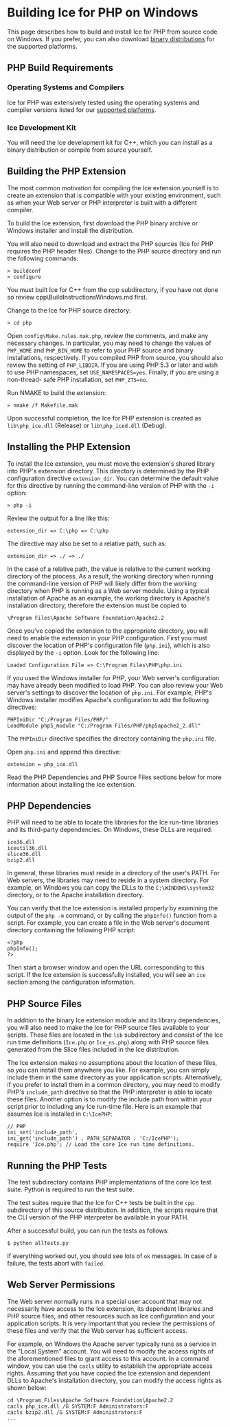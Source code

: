 # Building Ice for PHP on Windows

This page describes how to build and install Ice for PHP from source code on
Windows. If you prefer, you can also download [binary distributions][1] for the
supported platforms.

## PHP Build Requirements

### Operating Systems and Compilers

Ice for PHP was extensively tested using the operating systems and compiler
versions listed for our [supported platforms][2].

### Ice Development Kit

You will need the Ice development kit for C++, which you can install as a binary
distribution or compile from source yourself.

## Building the PHP Extension

The most common motivation for compiling the Ice extension yourself is to create
an extension that is compatible with your existing environment, such as when your
Web server or PHP interpreter is built with a different compiler.

To build the Ice extension, first download the PHP binary archive or Windows
installer and install the distribution.

You will also need to download and extract the PHP sources (Ice for PHP requires
the PHP header files). Change to the PHP source directory and run the
following commands:

    > buildconf
    > configure

You must built Ice for C++ from the cpp subdirectory, if you have not done so
review cpp\BuildInstructionsWindows.md first.

Change to the Ice for PHP source directory:

    > cd php

Open `config\Make.rules.mak.php`, review the comments, and make any necessary
changes. In particular, you may need to change the values of `PHP_HOME` and
`PHP_BIN_HOME` to refer to your PHP source and binary installations,
respectively. If you compiled PHP from source, you should also review the
setting of `PHP_LIBDIR`. If you are using PHP 5.3 or later and wish to use PHP
namespaces, set `USE_NAMESPACES=yes`. Finally, if you are using a non-thread-
safe PHP installation, set `PHP_ZTS=no`.

Run NMAKE to build the extension:

    > nmake /f Makefile.mak

Upon successful completion, the Ice for PHP extension is created as
`lib\php_ice.dll` (Release) or `lib\php_iced.dll` (Debug).

## Installing the PHP Extension

To install the Ice extension, you must move the extension's shared library into
PHP's extension directory. This directory is determined by the PHP configuration
directive `extension_dir`. You can determine the default value for this
directive by running the command-line version of PHP with the `-i` option:

    > php -i

Review the output for a line like this:

    extension_dir => C:\php => C:\php

The directive may also be set to a relative path, such as:

    extension_dir => ./ => ./

In the case of a relative path, the value is relative to the current working
directory of the process. As a result, the working directory when running the
command-line version of PHP will likely differ from the working directory when
PHP is running as a Web server module. Using a typical installation of Apache
as an example, the working directory is Apache's installation directory,
therefore the extension must be copied to

    \Program Files\Apache Software Foundation\Apache2.2

Once you've copied the extension to the appropriate directory, you will need
to enable the extension in your PHP configuration. First you must discover the
location of PHP's configuration file (`php.ini`), which is also displayed by
the `-i` option. Look for the following line:

    Loaded Configuration File => C:\Program Files\PHP\php.ini

If you used the Windows installer for PHP, your Web server's configuration may
have already been modified to load PHP. You can also review your Web server's
settings to discover the location of `php.ini`. For example, PHP's Windows
installer modifies Apache's configuration to add the following directives:

    PHPIniDir "C:/Program Files/PHP/"
    LoadModule php5_module "C:/Program Files/PHP/php5apache2_2.dll"

The `PHPIniDir` directive specifies the directory containing the `php.ini` file.

Open `php.ini` and append this directive:

    extension = php_ice.dll

Read the PHP Dependencies and PHP Source Files sections below for more
information about installing the Ice extension.

## PHP Dependencies

PHP will need to be able to locate the libraries for the Ice run-time libraries
and its third-party dependencies. On Windows, these DLLs are required:

    ice36.dll
    iceutil36.dll
    slice36.dll
    bzip2.dll

In general, these libraries must reside in a directory of the user's PATH. For
Web servers, the libraries may need to reside in a system directory. For
example, on Windows you can copy the DLLs to the `C:\WINDOWS\system32`
directory, or to the Apache installation directory.

You can verify that the Ice extension is installed properly by examining the
output of the `php -m` command, or by calling the `phpInfo()` function from a
script. For example, you can create a file in the Web server's document
directory containing the following PHP script:

    <?php
    phpInfo();
    ?>

Then start a browser window and open the URL corresponding to this script. If
the Ice extension is successfully installed, you will see an `ice` section
among the configuration information.

## PHP Source Files

In addition to the binary Ice extension module and its library dependencies,
you will also need to make the Ice for PHP source files available to your
scripts. These files are located in the `lib` subdirectory and consist of the
Ice run time definitions (`Ice.php` or `Ice_ns.php`) along with PHP source
files generated from the Slice files included in the Ice distribution.

The Ice extension makes no assumptions about the location of these files, so
you can install them anywhere you like. For example, you can simply include
them in the same directory as your application scripts. Alternatively, if you
prefer to install them in a common directory, you may need to modify PHP's
`include_path` directive so that the PHP interpreter is able to locate these
files. Another option is to modify the include path from within your script
prior to including any Ice run-time file. Here is an example that assumes
Ice is installed in `C:\IcePHP`:

    // PHP
    ini_set('include_path',
    ini_get('include_path') . PATH_SEPARATOR . 'C:/IcePHP');
    require 'Ice.php'; // Load the core Ice run time definitions.

## Running the PHP Tests

The test subdirectory contains PHP implementations of the core Ice test suite.
Python is required to run the test suite.

The test suites require that the Ice for C++ tests be built in the `cpp`
subdirectory of this source distribution. In addition, the scripts require
that the CLI version of the PHP interpreter be available in your PATH.

After a successful build, you can run the tests as follows:

    $ python allTests.py

If everything worked out, you should see lots of `ok` messages. In case of a
failure, the tests abort with `failed`.

## Web Server Permissions

The Web server normally runs in a special user account that may not necessarily
have access to the Ice extension, its dependent libraries and PHP source files,
and other resources such as Ice configuration and your application scripts. It
is very important that you review the permissions of these files and verify
that the Web server has sufficient access.

For example, on Windows the Apache server typically runs as a service in the
"Local System" account. You will need to modify the access rights of the
aforementioned files to grant access to this account. In a command window,
you can use the `cacls` utility to establish the appropriate access rights.
Assuming that you have copied the Ice extension and dependent DLLs to Apache's
installation directory, you can modify the access rights as shown below:

    cd \Program Files\Apache Software Foundation\Apache2.2
    cacls php_ice.dll /G SYSTEM:F Administrators:F
    cacls bzip2.dll /G SYSTEM:F Administrators:F
    ...

[1]: https://zeroc.com/downloads/ice
[2]: https://doc.zeroc.com/display/Ice36/Supported+Platforms+for+Ice+and+Ice+Touch+3.6.4
